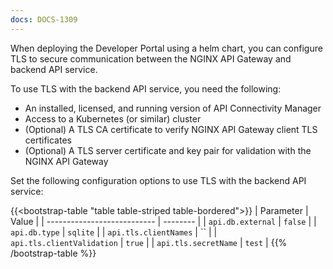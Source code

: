 ```yaml
---
docs: DOCS-1309
---
```


When deploying the Developer Portal using a helm chart, you can configure TLS to secure communication between the NGINX API Gateway and backend API service.

To use TLS with the backend API service, you need the following:

- An installed, licensed, and running version of API Connectivity Manager
- Access to a Kubernetes (or similar) cluster
- (Optional) A TLS CA certificate to verify NGINX API Gateway client TLS certificates
- (Optional) A TLS server certificate and key pair for validation with the NGINX API Gateway

Set the following configuration options to use TLS with the backend API service:

{{<bootstrap-table "table table-striped table-bordered">}}
| Parameter                   | Value    |
| --------------------------- | -------- |
| `api.db.external`           | `false`  |
| `api.db.type`               | `sqlite` |
| `api.tls.clientNames`       | ``       |
| `api.tls.clientValidation`  | `true`   |
| `api.tls.secretName`        | `test`   |
{{% /bootstrap-table %}}
